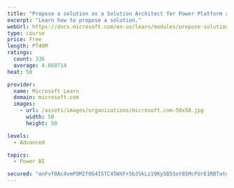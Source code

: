 ```yaml
---
title: "Propose a solution as a Solution Architect for Power Platform and Dynamics 365"
excerpt: "Learn how to propose a solution."
webUrl: https://docs.microsoft.com/en-us/learn/modules/propose-solution/
type: course
price: Free
length: PT40M
ratings:
  count: 336
  average: 4.660714
heat: 50

provider:
  name: Microsoft Learn
  domain: microsoft.com
  images:
    - url: /assets/images/organizations/microsoft.com-50x50.jpg
      width: 50
      height: 50

levels:
  - Advanced

topics:
  - Power BI

secured: "onFvf8Ac4vmPOM2f0G4ISTC45WXF+5bJSkLz19KySB5SoY8SMcFUrE1RBTatdfMwz8ZMFCnVwH+XSruZRap7XxEAY50BZdVV1Yt8SM19a89NT/gOFTjdnMq4pxNDXaSG4bK8PX08KcQvVQVPxfVbtHxzoaEJPcKaaooNs8NL7W+qIAcVrzmPKt7My6vqNcvmYFgyxq3KTL0aPocWeZPezsFEpbo19q3ZABhQmKf2q/c1HgyUq1xGHNnhm71El8ZkDCkLHA0QYBS7W+fu1H/Ueob3rnqHoAvwRMSiOi3w3Lha/9c7RwTB+n/uo6JMGGab7f/3AqFKqARESPtC4n3z+gZJiD4quc1qPfSujLquLeALAKHHKim5d/g0FjTWtK8cB9m3L0zLA86ET27SyHaNs/cqZ88O8jfTKGD9cWX+uIo=;yA2c9vGxpfWp8B69NjS1tQ=="
---
```


